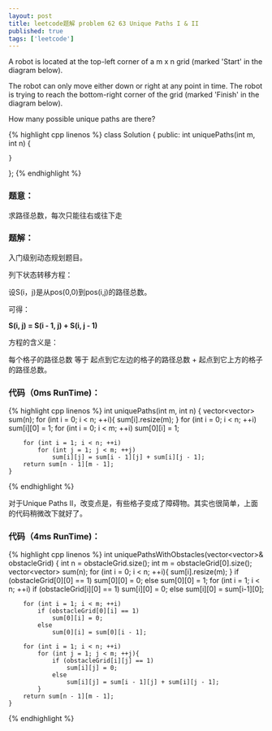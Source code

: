 ```yaml
---
layout: post
title: leetcode题解 problem 62 63 Unique Paths I & II
published: true
tags: ['leetcode']
---
```


A robot is located at the top-left corner of a m x n grid (marked 'Start' in the diagram below).

The robot can only move either down or right at any point in time. The robot is trying to reach the bottom-right corner of the grid (marked 'Finish' in the diagram below).

How many possible unique paths are there?

<!--more-->

{% highlight cpp linenos %}
class Solution {
public:
	int uniquePaths(int m, int n) {

    }
};
{% endhighlight %}


### 题意：

求路径总数，每次只能往右或往下走


### 题解：

入门级别动态规划题目。

列下状态转移方程：

设S(i，j)是从pos(0,0)到pos(i,j)的路径总数。

可得：

**S(i, j) = S(i - 1, j) + S(i, j - 1)**

方程的含义是：

每个格子的路径总数 等于 起点到它左边的格子的路径总数 + 起点到它上方的格子的路径总数。


### 代码（0ms RunTime)：

{% highlight cpp linenos %}
	int uniquePaths(int m, int n) {
		vector<vector<int>> sum(n);
		for (int i = 0; i < n; ++i){
			sum[i].resize(m);
		}
		for (int i = 0; i < n; ++i)
			sum[i][0] = 1;
		for (int i = 0; i < m; ++i)
			sum[0][i] = 1;

		for (int i = 1; i < n; ++i)
			for (int j = 1; j < m; ++j)
				sum[i][j] = sum[i - 1][j] + sum[i][j - 1];
		return sum[n - 1][m - 1];
	}
{% endhighlight %}


对于Unique Paths II，改变点是，有些格子变成了障碍物。其实也很简单，上面的代码稍微改下就好了。

### 代码（4ms RunTime)：

{% highlight cpp linenos %}
	int uniquePathsWithObstacles(vector<vector<int>>& obstacleGrid) {
		int n = obstacleGrid.size();
		int m = obstacleGrid[0].size();
		vector<vector<int>> sum(n);
		for (int i = 0; i < n; ++i){
			sum[i].resize(m);
		}
		if (obstacleGrid[0][0] == 1)
			sum[0][0] = 0;
		else
			sum[0][0] = 1;
		for (int i = 1; i < n; ++i)
			if (obstacleGrid[i][0] == 1)
				sum[i][0] = 0;
			else
				sum[i][0] = sum[i-1][0];

		for (int i = 1; i < m; ++i)
			if (obstacleGrid[0][i] == 1)
				sum[0][i] = 0;
			else
				sum[0][i] = sum[0][i - 1];

		for (int i = 1; i < n; ++i)
			for (int j = 1; j < m; ++j){
				if (obstacleGrid[i][j] == 1)
					sum[i][j] = 0;
				else
					sum[i][j] = sum[i - 1][j] + sum[i][j - 1];
			}
		return sum[n - 1][m - 1];
	}
{% endhighlight %}

